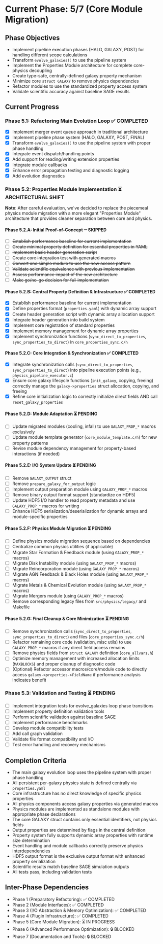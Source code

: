 <!-- Purpose: Current project phase context -->
<!-- Update Rules:
- 500-word limit! 
- Include: 
  • Phase objectives
  • Current progress as a checklist
  • Completion criteria 
  • Inter-phase dependencies
- At major phase completion archive as phase-[X].md and refresh for next phase
-->

# Current Phase: 5/7 (Core Module Migration)

## Phase Objectives
- Implement pipeline execution phases (HALO, GALAXY, POST) for handling different scope calculations
- Transform `evolve_galaxies()` to use the pipeline system
- Implement the Properties Module architecture for complete core-physics decoupling
- Create type-safe, centrally-defined galaxy property mechanism
- Minimize core `struct GALAXY` to remove physics dependencies
- Refactor modules to use the standardized property access system
- Validate scientific accuracy against baseline SAGE results

## Current Progress

### Phase 5.1: Refactoring Main Evolution Loop ✅ COMPLETED
- [x] Implement merger event queue approach in traditional architecture
- [x] Implement pipeline phase system (HALO, GALAXY, POST, FINAL)
- [x] Transform `evolve_galaxies()` to use the pipeline system with proper phase handling
- [x] Integrate event dispatch/handling points
- [x] Add support for reading/writing extension properties
- [x] Integrate module callbacks
- [x] Enhance error propagation testing and diagnostic logging
- [x] Add evolution diagnostics

### Phase 5.2: Properties Module Implementation ⏳ ARCHITECTURAL SHIFT
**Note**: After careful evaluation, we've decided to replace the piecemeal physics module migration with a more elegant "Properties Module" architecture that provides cleaner separation between core and physics.

#### Phase 5.2.A: Initial Proof-of-Concept ➖ SKIPPED
- [ ] ~~Establish performance baseline for current implementation~~
- [ ] ~~Create minimal property definition for essential properties in YAML~~
- [ ] ~~Implement basic header generation script~~
- [ ] ~~Create core integration test with generated macros~~
- [ ] ~~Convert one simple module to use the new access pattern~~
- [ ] ~~Validate scientific equivalence with previous implementation~~
- [ ] ~~Assess performance impact of the new architecture~~
- [ ] ~~Make go/no-go decision for full implementation~~

#### Phase 5.2.B: Central Property Definition & Infrastructure ✅ COMPLETED
- [x] Establish performance baseline for current implementation
- [x] Define properties format (`properties.yaml`) with dynamic array support
- [x] Create header generation script with dynamic array allocation support
- [x] Integrate header generation into build system
- [x] Implement core registration of standard properties
- [x] Implement memory management for dynamic array properties
- [x] Implement synchronization functions (`sync_direct_to_properties`, `sync_properties_to_direct`) in `core_properties_sync.c/h`

#### Phase 5.2.C: Core Integration & Synchronization ✅ COMPLETED
- [x] Integrate synchronization calls (`sync_direct_to_properties`, `sync_properties_to_direct`) into pipeline execution points (e.g., `physics_pipeline_executor.c`)
- [x] Ensure core galaxy lifecycle functions (`init_galaxy`, copying, freeing) correctly manage the `galaxy->properties` struct allocation, copying, and freeing
- [x] Refine core initialization logic to correctly initialize direct fields AND call `reset_galaxy_properties`

#### Phase 5.2.D: Module Adaptation ⏳ PENDING
- [ ] Update migrated modules (cooling, infall) to use `GALAXY_PROP_*` macros exclusively
- [ ] Update module template generator (`core_module_template.c/h`) for new property patterns
- [ ] Revise module dependency management for property-based interactions (if needed)

#### Phase 5.2.E: I/O System Update ⏳ PENDING
- [ ] Remove `GALAXY_OUTPUT` struct
- [ ] Remove `prepare_galaxy_for_output` logic
- [ ] Implement output preparation module using `GALAXY_PROP_*` macros
- [ ] Remove binary output format support (standardize on HDF5)
- [ ] Update HDF5 I/O handler to read property metadata and use `GALAXY_PROP_*` macros for writing
- [ ] Enhance HDF5 serialization/deserialization for dynamic arrays and module-specific properties

#### Phase 5.2.F: Physics Module Migration ⏳ PENDING
- [ ] Define physics module migration sequence based on dependencies
- [ ] Centralize common physics utilities (if applicable)
- [ ] Migrate Star Formation & Feedback module (using `GALAXY_PROP_*` macros)
- [ ] Migrate Disk Instability module (using `GALAXY_PROP_*` macros)
- [ ] Migrate Reincorporation module (using `GALAXY_PROP_*` macros)
- [ ] Migrate AGN Feedback & Black Holes module (using `GALAXY_PROP_*` macros)
- [ ] Migrate Metals & Chemical Evolution module (using `GALAXY_PROP_*` macros)
- [ ] Migrate Mergers module (using `GALAXY_PROP_*` macros)
- [ ] Remove corresponding legacy files from `src/physics/legacy/` and Makefile

#### Phase 5.2.G: Final Cleanup & Core Minimization ⏳ PENDING
- [ ] Remove synchronization calls (`sync_direct_to_properties`, `sync_properties_to_direct`) and files (`core_properties_sync.c/h`)
- [ ] Refactor remaining core code (validation, misc utils) to use `GALAXY_PROP_*` macros if any direct field access remains
- [ ] Remove physics fields from `struct GALAXY` definition (`core_allvars.h`)
- [ ] Optimize memory management with increased allocation limits (`MAXBLOCKS`) and proper cleanup of diagnostic code
- [ ] (Optional) Refactor accessor macros/core/module code to directly access `galaxy->properties->FieldName` if performance analysis indicates benefit
  
### Phase 5.3: Validation and Testing ⏳ PENDING
- [ ] Implement integration tests for evolve_galaxies loop phase transitions
- [ ] Implement property definition validation tools
- [ ] Perform scientific validation against baseline SAGE
- [ ] Implement performance benchmarks
- [ ] Develop module compatibility tests
- [ ] Add call graph validation
- [ ] Validate file format compatibility and I/O
- [ ] Test error handling and recovery mechanisms

## Completion Criteria
- The main galaxy evolution loop uses the pipeline system with proper phase handling
- All persistent per-galaxy physics state is defined centrally via `properties.yaml`
- Core infrastructure has no direct knowledge of specific physics properties
- All physics components access galaxy properties via generated macros
- Physics modules are implemented as standalone modules with appropriate phase declarations
- The core GALAXY struct contains only essential identifiers, not physics fields
- Output properties are determined by flags in the central definition
- Property system fully supports dynamic array properties with runtime size determination
- Event handling and module callbacks correctly preserve physics interdependencies
- HDF5 output format is the exclusive output format with enhanced property serialization
- Scientific results match baseline SAGE simulation outputs
- All tests pass, including validation tests

## Inter-Phase Dependencies
- Phase 1 (Preparatory Refactoring): ✅ COMPLETED
- Phase 2 (Module Interfaces): ✅ COMPLETED
- Phase 3 (I/O Abstraction & Memory Optimization): ✅ COMPLETED
- Phase 4 (Plugin Infrastructure): ✅ COMPLETED
- Phase 5 (Core Module Migration): ⏳ IN PROGRESS
- Phase 6 (Advanced Performance Optimization): 🔒 BLOCKED
- Phase 7 (Documentation and Tools): 🔒 BLOCKED